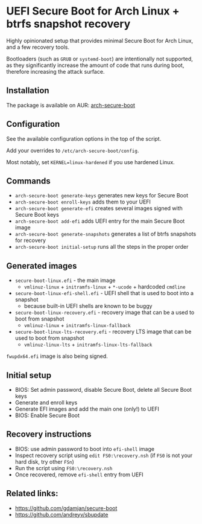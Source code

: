 # UEFI Secure Boot for Arch Linux + btrfs snapshot recovery

Highly opinionated setup that provides minimal Secure Boot for Arch Linux, and a few recovery tools.

Bootloaders (such as `GRUB` or `systemd-boot`) are intentionally not supported, as they significantly increase the amount of code that runs during boot, therefore increasing the attack surface.

## Installation

The package is available on AUR: [arch-secure-boot](https://aur.archlinux.org/packages/arch-secure-boot/)

## Configuration

See the available configuration options in the top of the script.

Add your overrides to `/etc/arch-secure-boot/config`.

Most notably, set `KERNEL=linux-hardened` if you use hardened Linux.

## Commands

- `arch-secure-boot generate-keys` generates new keys for Secure Boot
- `arch-secure-boot enroll-keys` adds them to your UEFI
- `arch-secure-boot generate-efi` creates several images signed with Secure Boot keys
- `arch-secure-boot add-efi` adds UEFI entry for the main Secure Boot image
- `arch-secure-boot generate-snapshots` generates a list of btrfs snapshots for recovery
- `arch-secure-boot initial-setup` runs all the steps in the proper order

## Generated images

- `secure-boot-linux.efi` - the main image
  - `vmlinuz-linux` + `initramfs-linux` + `*-ucode` + hardcoded `cmdline`
- `secure-boot-linux-efi-shell.efi` - UEFI shell that is used to boot into a snapshot
  - because built-in UEFI shells are known to be buggy
- `secure-boot-linux-recovery.efi` - recovery image that can be a used to boot from snapshot
  - `vmlinuz-linux` + `initramfs-linux-fallback`
- `secure-boot-linux-lts-recovery.efi` - recovery LTS image that can be used to boot from snapshot
  - `vmlinuz-linux-lts` + `initramfs-linux-lts-fallback`

`fwupdx64.efi` image is also being signed.

## Initial setup

- BIOS: Set admin password, disable Secure Boot, delete all Secure Boot keys
- Generate and enroll keys
- Generate EFI images and add the main one (only!) to UEFI
- BIOS: Enable Secure Boot

## Recovery instructions

- BIOS: use admin password to boot into `efi-shell` image
- Inspect recovery script using `edit FS0:\recovery.nsh` (if `FS0` is not your hard disk, try other `FSn`)
- Run the script using `FS0:\recovery.nsh`
- Once recovered, remove `efi-shell` entry from UEFI

## Related links:

- https://github.com/gdamjan/secure-boot
- https://github.com/andreyv/sbupdate
